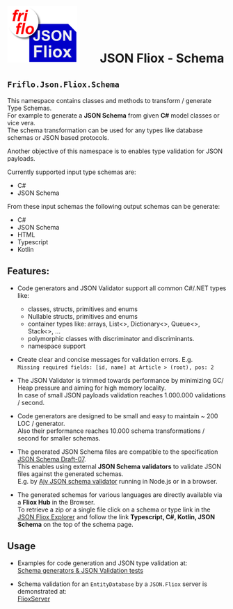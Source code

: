 

# ![logo](../../../docs/images/Json-Fliox.svg)        **JSON Fliox - Schema**



## **`Friflo.Json.Fliox.Schema`**

This namespace contains classes and methods to transform / generate Type Schemas.  
For example to generate a **JSON Schema** from given **C#** model classes or vice vera.  
The schema transformation can be used for any types like database schemas or JSON based protocols.

Another objective of this namespace is to enables type validation for JSON payloads.

Currently supported input type schemas are:
- C#
- JSON Schema

From these input schemas the following output schemas can be generate:
- C#
- JSON Schema
- HTML
- Typescript
- Kotlin

## Features:
- Code generators and JSON Validator support all common C#/.NET types like:
    - classes, structs, primitives and enums
    - Nullable structs, primitives and enums
    - container types like: arrays, List<>, Dictionary<>, Queue<>, Stack<>, ...
    - polymorphic classes with discriminator and discriminants.
    - namespace support

- Create clear and concise messages for validation errors. E.g.  
    `Missing required fields: [id, name] at Article > (root), pos: 2`

- The JSON Validator is trimmed towards performance by minimizing GC/ Heap pressure and
  aiming for high memory locality.  
  In case of small JSON payloads validation reaches 1.000.000 validations / second.

- Code generators are designed to be small and easy to maintain ~ 200 LOC / generator.  
  Also their performance reaches 10.000 schema transformations / second for smaller schemas.

- The generated JSON Schema files are compatible to the specification
  [JSON Schema Draft-07](https://json-schema.org/draft-07/json-schema-release-notes.html).  
  This enables using external **JSON Schema validators** to validate JSON files against the generated schemas.  
  E.g. by [Ajv JSON schema validator](https://ajv.js.org/) running in Node.js or in a browser.

- The generated schemas for various languages are directly available via a **Fliox Hub** in the Browser.  
  To retrieve a zip or a single file click on a schema or type link in the [JSON Fliox Explorer](../../Fliox.Hub.Explorer/)
  and follow the link **Typescript, C#, Kotlin, JSON Schema** on the top of the schema page.


## Usage
- Examples for code generation and JSON type validation at:  
  [Schema generators & JSON Validation tests](../../../Json.Tests/Common/UnitTest/Fliox/Schema)

- Schema validation for an `EntityDatabase` by a `JSON.Fliox` server is demonstrated at:  
  [FlioxServer](../../../Json.Tests/Main/Program.cs)

